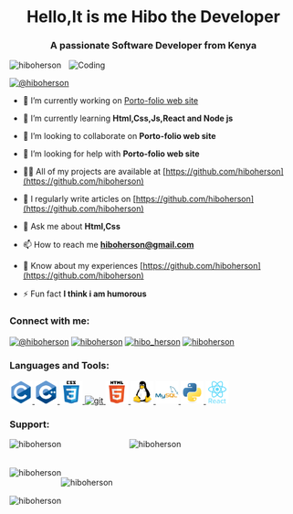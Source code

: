 <h1 align="center">Hello,It is me Hibo the Developer</h1>
<h3 align="center">A passionate Software Developer from Kenya</h3>
<img align="right" alt="Coding" width="400" src="https://cdn.dribbble.com/users/17707/screenshots/2413754/rrr.gif">


<p align="left"> <img src="https://komarev.com/ghpvc/?username=hiboherson&label=Profile%20views&color=0e75b6&style=flat" alt="hiboherson" /> </p>

<p align="left"> <a href="https://twitter.com/@hiboherson" target="blank"><img src="https://img.shields.io/twitter/follow/@hiboherson?logo=twitter&style=for-the-badge" alt="@hiboherson" /></a> </p>

- 🔭 I’m currently working on [Porto-folio web site](https://github.com/MRKHANZO1/PortfolioProject2)

- 🌱 I’m currently learning **Html,Css,Js,React and Node js**

- 👯 I’m looking to collaborate on **Porto-folio web site**

- 🤝 I’m looking for help with **Porto-folio web site**

- 👨‍💻 All of my projects are available at [https://github.com/hiboherson](https://github.com/hiboherson)

- 📝 I regularly write articles on [https://github.com/hiboherson](https://github.com/hiboherson)

- 💬 Ask me about **Html,Css**

- 📫 How to reach me **hiboherson@gmail.com**

- 📄 Know about my experiences [https://github.com/hiboherson](https://github.com/hiboherson)

- ⚡ Fun fact **I think i am humorous**

<h3 align="left">Connect with me:</h3>
<p align="left">
<a href="https://twitter.com/@hiboherson" target="blank"><img align="center" src="https://raw.githubusercontent.com/rahuldkjain/github-profile-readme-generator/master/src/images/icons/Social/twitter.svg" alt="@hiboherson" height="30" width="40" /></a>
<a href="https://fb.com/hiboherson" target="blank"><img align="center" src="https://raw.githubusercontent.com/rahuldkjain/github-profile-readme-generator/master/src/images/icons/Social/facebook.svg" alt="hiboherson" height="30" width="40" /></a>
<a href="https://instagram.com/hibo_herson" target="blank"><img align="center" src="https://raw.githubusercontent.com/rahuldkjain/github-profile-readme-generator/master/src/images/icons/Social/instagram.svg" alt="hibo_herson" height="30" width="40" /></a>
<a href="https://www.youtube.com/c/hiboherson" target="blank"><img align="center" src="https://raw.githubusercontent.com/rahuldkjain/github-profile-readme-generator/master/src/images/icons/Social/youtube.svg" alt="hiboherson" height="30" width="40" /></a>
</p>

<h3 align="left">Languages and Tools:</h3>
<p align="left"> <a href="https://www.cprogramming.com/" target="_blank" rel="noreferrer"> <img src="https://raw.githubusercontent.com/devicons/devicon/master/icons/c/c-original.svg" alt="c" width="40" height="40"/> </a> <a href="https://www.w3schools.com/cpp/" target="_blank" rel="noreferrer"> <img src="https://raw.githubusercontent.com/devicons/devicon/master/icons/cplusplus/cplusplus-original.svg" alt="cplusplus" width="40" height="40"/> </a> <a href="https://www.w3schools.com/css/" target="_blank" rel="noreferrer"> <img src="https://raw.githubusercontent.com/devicons/devicon/master/icons/css3/css3-original-wordmark.svg" alt="css3" width="40" height="40"/> </a> <a href="https://git-scm.com/" target="_blank" rel="noreferrer"> <img src="https://www.vectorlogo.zone/logos/git-scm/git-scm-icon.svg" alt="git" width="40" height="40"/> </a> <a href="https://www.w3.org/html/" target="_blank" rel="noreferrer"> <img src="https://raw.githubusercontent.com/devicons/devicon/master/icons/html5/html5-original-wordmark.svg" alt="html5" width="40" height="40"/> </a> <a href="https://www.linux.org/" target="_blank" rel="noreferrer"> <img src="https://raw.githubusercontent.com/devicons/devicon/master/icons/linux/linux-original.svg" alt="linux" width="40" height="40"/> </a> <a href="https://www.mysql.com/" target="_blank" rel="noreferrer"> <img src="https://raw.githubusercontent.com/devicons/devicon/master/icons/mysql/mysql-original-wordmark.svg" alt="mysql" width="40" height="40"/> </a> <a href="https://www.python.org" target="_blank" rel="noreferrer"> <img src="https://raw.githubusercontent.com/devicons/devicon/master/icons/python/python-original.svg" alt="python" width="40" height="40"/> </a> <a href="https://reactjs.org/" target="_blank" rel="noreferrer"> <img src="https://raw.githubusercontent.com/devicons/devicon/master/icons/react/react-original-wordmark.svg" alt="react" width="40" height="40"/> </a> </p>

<h3 align="left">Support:</h3>
<p><a href="https://www.buymeacoffee.com/hiboherson"> <img align="left" src="https://cdn.buymeacoffee.com/buttons/v2/default-yellow.png" height="50" width="210" alt="hiboherson" /></a><a href="https://ko-fi.com/hiboherson"> <img align="left" src="https://cdn.ko-fi.com/cdn/kofi3.png?v=3" height="50" width="210" alt="hiboherson" /></a></p><br><br>

<p><img align="left" src="https://github-readme-stats.vercel.app/api/top-langs?username=hiboherson&show_icons=true&locale=en&layout=compact" alt="hiboherson" /></p>

<p>&nbsp;<img align="center" src="https://github-readme-stats.vercel.app/api?username=hiboherson&show_icons=true&locale=en" alt="hiboherson" /></p>

<p><img align="center" src="https://github-readme-streak-stats.herokuapp.com/?user=hiboherson&" alt="hiboherson" /></p>
